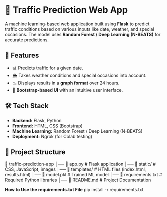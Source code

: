 # 🚦 Traffic Prediction Web App  
A machine learning-based web application built using **Flask** to predict traffic conditions based on various inputs like date, weather, and special occasions. The model uses **Random Forest / Deep Learning (N-BEATS)** for accurate predictions.  

## 🚀 Features  
- 📊 Predicts traffic for a given date.  
- 🌦 Takes weather conditions and special occasions into account.  
- 📉 Displays results in a **graph format** over 24 hours.  
- 🎨 **Bootstrap-based UI** with an intuitive user interface.  

## 🛠 Tech Stack  
- **Backend:** Flask, Python  
- **Frontend:** HTML, CSS (Bootstrap)  
- **Machine Learning:** Random Forest / Deep Learning (N-BEATS)  
- **Deployment:** Ngrok (for Colab testing)  

## 📂 Project Structure  
📁 traffic-prediction-app │── 📄 app.py # Flask application │── 📁 static/ # CSS, JavaScript, images │── 📁 templates/ # HTML files (index.html, results.html) │── 📄 model.pkl # Trained ML model │── 📄 requirements.txt # Required Python libraries │── 📄 README.md # Project Documentation

**How to Use the requirements.txt File**
pip install -r requirements.txt
